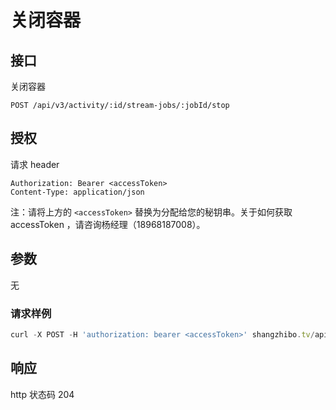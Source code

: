 # 关闭容器

## 接口

关闭容器

```text
POST /api/v3/activity/:id/stream-jobs/:jobId/stop
```

## 授权

请求 header

```http
Authorization: Bearer <accessToken>
Content-Type: application/json
```

注：请将上方的 `<accessToken>` 替换为分配给您的秘钥串。关于如何获取 accessToken ，请咨询杨经理（18968187008）。

## 参数

无

### 请求样例

```javascript
curl -X POST -H 'authorization: bearer <accessToken>' shangzhibo.tv/api/v3/activity/8930091/stream-jobs/21524/stop
```

## 响应

http 状态码 204

